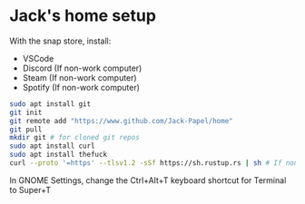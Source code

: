 # Jack's home setup

With the snap store, install:
* VSCode
* Discord (If non-work computer)
* Steam (If non-work computer)
* Spotify (If non-work computer) 

```bash
sudo apt install git
git init
git remote add "https://www.github.com/Jack-Papel/home"
git pull
mkdir git # for cloned git repos
sudo apt install curl
sudo apt install thefuck
curl --proto '=https' --tlsv1.2 -sSf https://sh.rustup.rs | sh # If non-work computer
```

In GNOME Settings, change the Ctrl+Alt+T keyboard shortcut for Terminal to Super+T
